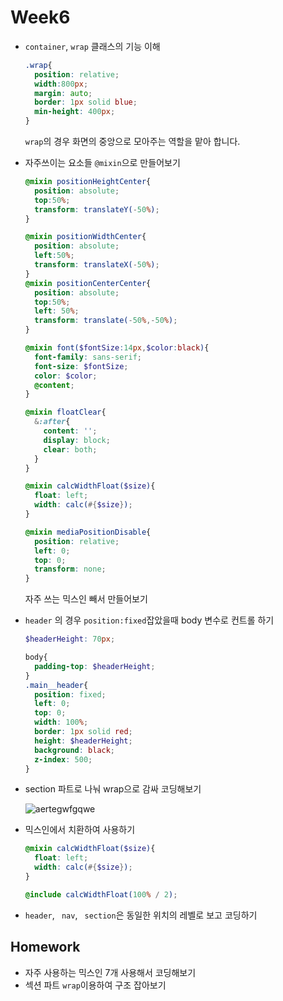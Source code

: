 # Week6

+ `container`, `wrap` 클래스의 기능 이해

  ```css
  .wrap{
    position: relative;
    width:800px;
    margin: auto;
    border: 1px solid blue;
    min-height: 400px;
  }
  ```

  `wrap`의 경우 화면의 중앙으로 모아주는 역할을 맡아 합니다.

+ 자주쓰이는 요소들 `@mixin`으로 만들어보기

  ```scss
  @mixin positionHeightCenter{
    position: absolute;
    top:50%;
    transform: translateY(-50%);
  }
  
  @mixin positionWidthCenter{
    position: absolute;
    left:50%;
    transform: translateX(-50%);
  }
  @mixin positionCenterCenter{
    position: absolute;
    top:50%;
    left: 50%;
    transform: translate(-50%,-50%);
  }
  
  @mixin font($fontSize:14px,$color:black){
    font-family: sans-serif;
    font-size: $fontSize;
    color: $color;
    @content;
  }
  
  @mixin floatClear{
    &:after{
      content: '';
      display: block;
      clear: both;
    }
  }
  
  @mixin calcWidthFloat($size){
    float: left;
    width: calc(#{$size});
  }
  
  @mixin mediaPositionDisable{
    position: relative;
    left: 0;
    top: 0;
    transform: none;
  }
  ```

  자주 쓰는 믹스인 빼서 만들어보기

+ `header` 의 경우 `position:fixed`잡았을때 body 변수로 컨트롤 하기

  ```scss
  $headerHeight: 70px;
  
  body{
    padding-top: $headerHeight;
  }
  .main__header{
    position: fixed;
    left: 0;
    top: 0;
    width: 100%;
    border: 1px solid red;
    height: $headerHeight;
    background: black;
    z-index: 500;
  }
  ```

  

+ section 파트로 나눠 wrap으로 감싸 코딩해보기

  ![aertegwfgqwe](https://user-images.githubusercontent.com/33567964/74079125-620f7d00-4a76-11ea-90f8-4be2df09fd36.png)



+ 믹스인에서 치환하여 사용하기

  ```scss
  @mixin calcWidthFloat($size){
    float: left;
    width: calc(#{$size});
  }
  
  @include calcWidthFloat(100% / 2);
  ```

+ `header`, ` nav`, ` section`은 동일한 위치의 레벨로 보고 코딩하기







## Homework

+ 자주 사용하는 믹스인 7개 사용해서 코딩해보기
+ 섹션 파트 `wrap`이용하여 구조 잡아보기
